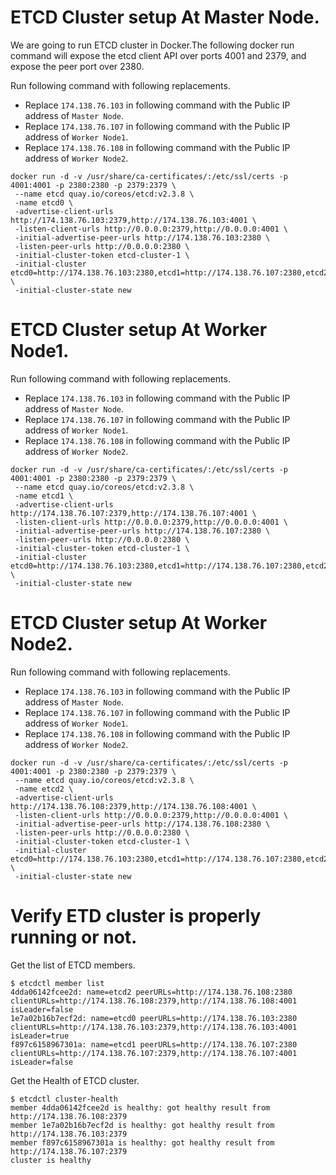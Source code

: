 # ETCD Cluster setup At Master Node.

We are going to run ETCD cluster in Docker.The following docker run command will expose the etcd client API over ports 4001 and 2379, and expose the peer port over 2380.

Run following command with following replacements.
- Replace `174.138.76.103` in following command with the Public IP address of `Master Node`.
- Replace `174.138.76.107` in following command with the Public IP address of `Worker Node1`.
- Replace `174.138.76.108` in following command with the Public IP address of `Worker Node2`.
```
docker run -d -v /usr/share/ca-certificates/:/etc/ssl/certs -p 4001:4001 -p 2380:2380 -p 2379:2379 \
 --name etcd quay.io/coreos/etcd:v2.3.8 \
 -name etcd0 \
 -advertise-client-urls http://174.138.76.103:2379,http://174.138.76.103:4001 \
 -listen-client-urls http://0.0.0.0:2379,http://0.0.0.0:4001 \
 -initial-advertise-peer-urls http://174.138.76.103:2380 \
 -listen-peer-urls http://0.0.0.0:2380 \
 -initial-cluster-token etcd-cluster-1 \
 -initial-cluster etcd0=http://174.138.76.103:2380,etcd1=http://174.138.76.107:2380,etcd2=http://174.138.76.108:2380 \
 -initial-cluster-state new
```

# ETCD Cluster setup At Worker Node1.

Run following command with following replacements.
- Replace `174.138.76.103` in following command with the Public IP address of `Master Node`.
- Replace `174.138.76.107` in following command with the Public IP address of `Worker Node1`.
- Replace `174.138.76.108` in following command with the Public IP address of `Worker Node2`.

```
docker run -d -v /usr/share/ca-certificates/:/etc/ssl/certs -p 4001:4001 -p 2380:2380 -p 2379:2379 \
 --name etcd quay.io/coreos/etcd:v2.3.8 \
 -name etcd1 \
 -advertise-client-urls http://174.138.76.107:2379,http://174.138.76.107:4001 \
 -listen-client-urls http://0.0.0.0:2379,http://0.0.0.0:4001 \
 -initial-advertise-peer-urls http://174.138.76.107:2380 \
 -listen-peer-urls http://0.0.0.0:2380 \
 -initial-cluster-token etcd-cluster-1 \
 -initial-cluster etcd0=http://174.138.76.103:2380,etcd1=http://174.138.76.107:2380,etcd2=http://174.138.76.108:2380 \
 -initial-cluster-state new
```

# ETCD Cluster setup At Worker Node2.

Run following command with following replacements.
- Replace `174.138.76.103` in following command with the Public IP address of `Master Node`.
- Replace `174.138.76.107` in following command with the Public IP address of `Worker Node1`.
- Replace `174.138.76.108` in following command with the Public IP address of `Worker Node2`.

```
docker run -d -v /usr/share/ca-certificates/:/etc/ssl/certs -p 4001:4001 -p 2380:2380 -p 2379:2379 \
 --name etcd quay.io/coreos/etcd:v2.3.8 \
 -name etcd2 \
 -advertise-client-urls http://174.138.76.108:2379,http://174.138.76.108:4001 \
 -listen-client-urls http://0.0.0.0:2379,http://0.0.0.0:4001 \
 -initial-advertise-peer-urls http://174.138.76.108:2380 \
 -listen-peer-urls http://0.0.0.0:2380 \
 -initial-cluster-token etcd-cluster-1 \
 -initial-cluster etcd0=http://174.138.76.103:2380,etcd1=http://174.138.76.107:2380,etcd2=http://174.138.76.108:2380 \
 -initial-cluster-state new

```

# Verify ETD cluster is properly running or not.

Get the list of ETCD members.
```
$ etcdctl member list
4dda06142fcee2d: name=etcd2 peerURLs=http://174.138.76.108:2380 clientURLs=http://174.138.76.108:2379,http://174.138.76.108:4001 isLeader=false
1e7a02b16b7ecf2d: name=etcd0 peerURLs=http://174.138.76.103:2380 clientURLs=http://174.138.76.103:2379,http://174.138.76.103:4001 isLeader=true
f897c6158967301a: name=etcd1 peerURLs=http://174.138.76.107:2380 clientURLs=http://174.138.76.107:2379,http://174.138.76.107:4001 isLeader=false

```
Get the Health of ETCD cluster.

```
$ etcdctl cluster-health
member 4dda06142fcee2d is healthy: got healthy result from http://174.138.76.108:2379
member 1e7a02b16b7ecf2d is healthy: got healthy result from http://174.138.76.103:2379
member f897c6158967301a is healthy: got healthy result from http://174.138.76.107:2379
cluster is healthy
```





























